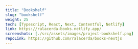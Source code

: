 ```yaml
---
title: "Bookshelf"
slug: "bookshelf"
weight: 25
tech: [Typescript, React, Next, Contentful, Netlify]
link: https://ralacerda-books.netlify.app/
screenshots: [./src/assets/images/project-bookshelf.png]
repoLink: https://github.com/ralacerda/books-nextjs
---
```


